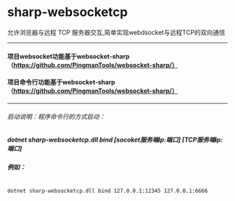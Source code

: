 # sharp-websocketcp
允许浏览器与远程 TCP 服务器交互,简单实现webdsocket与远程TCP的双向通信

----
#### 项目websocket功能基于websocket-sharp（https://github.com/PingmanTools/websocket-sharp/）

#### 项目命令行功能基于websocket-sharp（https://github.com/PingmanTools/websocket-sharp/）

---

###### 启动说明：程序命令行的方式启动：
##### dotnet sharp-websocketcp.dll bind [socoket服务端ip:端口] [TCP服务端ip:端口]
##### 例如：

```console

dotnet sharp-websocketcp.dll bind 127.0.0.1:12345 127.0.0.1:6666
```
